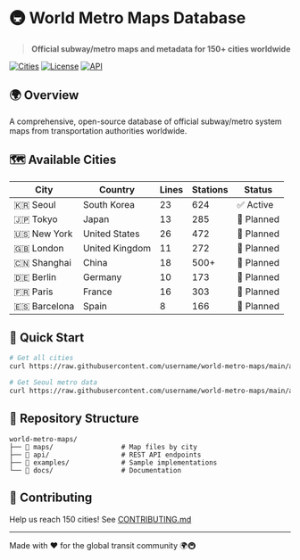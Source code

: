 # 🚇 World Metro Maps Database

> **Official subway/metro maps and metadata for 150+ cities worldwide**

[![Cities](https://img.shields.io/badge/Cities-8%2F150-blue.svg)](./api/cities.json)
[![License](https://img.shields.io/badge/License-MIT-green.svg)](./LICENSE)
[![API](https://img.shields.io/badge/API-v1.0-orange.svg)](./docs/API.md)

## 🌍 Overview

A comprehensive, open-source database of official subway/metro system maps from transportation authorities worldwide.

## 🗺️ Available Cities

| City | Country | Lines | Stations | Status |
|------|---------|-------|----------|--------|
| 🇰🇷 Seoul | South Korea | 23 | 624 | ✅ Active |
| 🇯🇵 Tokyo | Japan | 13 | 285 | 🔄 Planned |
| 🇺🇸 New York | United States | 26 | 472 | 🔄 Planned |
| 🇬🇧 London | United Kingdom | 11 | 272 | 🔄 Planned |
| 🇨🇳 Shanghai | China | 18 | 500+ | 🔄 Planned |
| 🇩🇪 Berlin | Germany | 10 | 173 | 🔄 Planned |
| 🇫🇷 Paris | France | 16 | 303 | 🔄 Planned |
| 🇪🇸 Barcelona | Spain | 8 | 166 | 🔄 Planned |

## 🚀 Quick Start

```bash
# Get all cities
curl https://raw.githubusercontent.com/username/world-metro-maps/main/api/cities.json

# Get Seoul metro data
curl https://raw.githubusercontent.com/username/world-metro-maps/main/api/v1/seoul.json
```

## 📁 Repository Structure

```
world-metro-maps/
├── 📁 maps/                 # Map files by city
├── 📁 api/                  # REST API endpoints  
├── 📁 examples/             # Sample implementations
└── 📁 docs/                 # Documentation
```

## 🤝 Contributing

Help us reach 150 cities! See [CONTRIBUTING.md](./docs/CONTRIBUTING.md)

---

Made with ❤️ for the global transit community 🌍🚇

